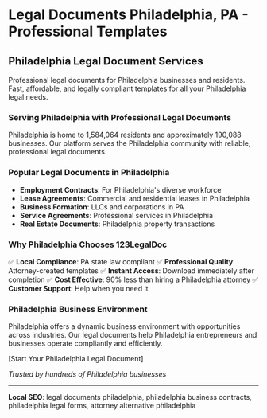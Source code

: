 # Legal Documents Philadelphia, PA - Professional Templates

## Philadelphia Legal Document Services

Professional legal documents for Philadelphia businesses and residents. Fast, affordable, and legally compliant templates for all your Philadelphia legal needs.

### Serving Philadelphia with Professional Legal Documents

Philadelphia is home to 1,584,064 residents and approximately 190,088 businesses. Our platform serves the Philadelphia community with reliable, professional legal documents.

### Popular Legal Documents in Philadelphia

- **Employment Contracts**: For Philadelphia's diverse workforce
- **Lease Agreements**: Commercial and residential leases in Philadelphia
- **Business Formation**: LLCs and corporations in PA
- **Service Agreements**: Professional services in Philadelphia
- **Real Estate Documents**: Philadelphia property transactions

### Why Philadelphia Chooses 123LegalDoc

✅ **Local Compliance**: PA state law compliant
✅ **Professional Quality**: Attorney-created templates
✅ **Instant Access**: Download immediately after completion
✅ **Cost Effective**: 90% less than hiring a Philadelphia attorney
✅ **Customer Support**: Help when you need it

### Philadelphia Business Environment

Philadelphia offers a dynamic business environment with opportunities across industries. Our legal documents help Philadelphia entrepreneurs and businesses operate compliantly and efficiently.

[Start Your Philadelphia Legal Document]

*Trusted by hundreds of Philadelphia businesses*

---

**Local SEO**: legal documents philadelphia, philadelphia business contracts, philadelphia legal forms, attorney alternative philadelphia
